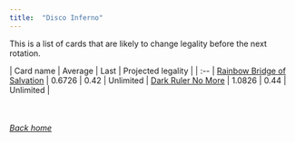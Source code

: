 ```yaml
---
title:  "Disco Inferno"
---
```


This is a list of cards that are likely to change legality before the next rotation.

| Card name | Average | Last | Projected legality |
| :-- |
[Rainbow Bridge of Salvation](https://db.ygoprodeck.com/card/?search=Rainbow%20Bridge%20of%20Salvation) | 0.6726 | 0.42 | Unlimited |
[Dark Ruler No More](https://db.ygoprodeck.com/card/?search=Dark%20Ruler%20No%20More) | 1.0826 | 0.44 | Unlimited |

<br>

###### [Back home](index)